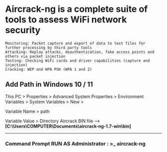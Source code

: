 # Aircrack-ng is a complete suite of tools to assess WiFi network security

    Monitoring: Packet capture and export of data to text files for further processing by third party tools
    Attacking: Replay attacks, deauthentication, fake access points and others via packet injection
    Testing: Checking WiFi cards and driver capabilities (capture and injection)
    Cracking: WEP and WPA PSK (WPA 1 and 2)

## Add Path in Windows 10 / 11

<p>This PC > Properties > Advanced System Properties > Environment Variables > System Variables > New >

<p>Variable Name > path</p>
<p>Variable Value > Directory Aircrack BIN file --> <b> [C:\Users\COMPUTER\Documents\aircrack-ng-1.7-win\bin]
  <hr>
  
### Command Prompt RUN AS Administrator : >_ aircrack-ng
